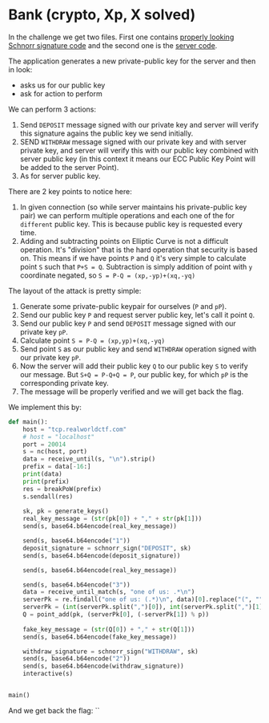 # Bank (crypto, Xp, X solved)

In the challenge we get two files.
First one contains [properly looking Schnorr signature code](schnorr.py) and the second one is the [server code](multi-schnorr.py).

The application generates a new private-public key for the server and then in look:

- asks us for our public key
- ask for action to perform

We can perform 3 actions:

1. Send `DEPOSIT` message signed with our private key and server will verify this signature agains the public key we send initially.
2. SEND `WITHDRAW` message signed with our private key and with server private key, and server will verify this with our public key combined with server public key (in this context it means our ECC Public Key Point will be added to the server Point).
3. As for server public key.

There are 2 key points to notice here:

1. In given connection (so while server maintains his private-public key pair) we can perform multiple operations and each one of the for `different` public key. This is because public key is requested every time.
2. Adding and subtracting points on Elliptic Curve is not a difficult operation. It's "division" that is the hard operation that security is based on. This means if we have points `P` and `Q` it's very simple to calculate point `S` such that `P+S = Q`. Subtraction is simply addition of point with `y` coordinate negated, so `S = P-Q = (xp,-yp)+(xq,-yq)`

The layout of the attack is pretty simple:

1. Generate some private-public keypair for ourselves (`P` and `pP`).
1. Send our public key `P` and request server public key, let's call it point `Q`.
2. Send our public key `P` and send `DEPOSIT` message signed with our private key `pP`.
4. Calculate point `S = P-Q = (xp,yp)+(xq,-yq)`
5. Send point `S` as our public key and send `WITHDRAW` operation signed with our private key `pP`.
6. Now the server will add their public key `Q` to our public key `S` to verify our message. But `S+Q = P-Q+Q = P`, our public key, for which `pP` is the corresponding private key.
7. The message will be properly verified and we will get back the flag.

We implement this by:

```python
def main():
    host = "tcp.realworldctf.com"
    # host = "localhost"
    port = 20014
    s = nc(host, port)
    data = receive_until(s, "\n").strip()
    prefix = data[-16:]
    print(data)
    print(prefix)
    res = breakPoW(prefix)
    s.sendall(res)
    
    sk, pk = generate_keys()
    real_key_message = (str(pk[0]) + "," + str(pk[1]))
    send(s, base64.b64encode(real_key_message))

    send(s, base64.b64encode("1"))
    deposit_signature = schnorr_sign("DEPOSIT", sk)
    send(s, base64.b64encode(deposit_signature))

    send(s, base64.b64encode(real_key_message))

    send(s, base64.b64encode("3"))
    data = receive_until_match(s, "one of us: .*\n")
    serverPk = re.findall("one of us: (.*)\n", data)[0].replace("(", "").replace(")", "").replace("L", "")
    serverPk = (int(serverPk.split(",")[0]), int(serverPk.split(",")[1]))
    Q = point_add(pk, (serverPk[0], (-serverPk[1]) % p))
    
    fake_key_message = (str(Q[0]) + "," + str(Q[1]))
    send(s, base64.b64encode(fake_key_message))

    withdraw_signature = schnorr_sign("WITHDRAW", sk)
    send(s, base64.b64encode("2"))
    send(s, base64.b64encode(withdraw_signature))
    interactive(s)


main()
```

And we get back the flag: ``
